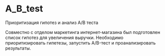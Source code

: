 # A_B_test
Приоритизация гипотез и анализ А/В теста

Совместно с отделом маркетинга интернет-магазина был подготовлен список гипотез для увеличения выручки. Необходимо приоритизировать гипетезы, запустить A/B-тест и проанализировать результаты.
